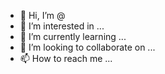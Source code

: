 - 👋 Hi, I’m @
- 👀 I’m interested in ...
- 🌱 I’m currently learning ...
- 💞️ I’m looking to collaborate on ...
- 📫 How to reach me ...

<!---
mazoncloud/mazoncloud is a ✨ special ✨ repository because its `README.md` (this file) appears on your GitHub profile.
You can click the Preview link to take a look at your changes.
--->
